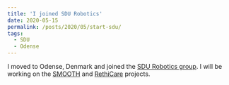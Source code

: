 ```yaml
---
title: 'I joined SDU Robotics'
date: 2020-05-15
permalink: /posts/2020/05/start-sdu/
tags:
  - SDU
  - Odense
---
```


I moved to Odense, Denmark and joined the [SDU Robotics group]((https://www.sdu.dk/en/forskning/sdurobotics)). I will be working on the [SMOOTH](http://smooth-robot.dk/) and [RethiCare](http://www.rethicare.info/) projects.